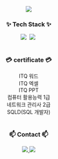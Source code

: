 <!-- GitHub Stats -->
<div align="center">
  <img src="https://github-profile-summary-cards.vercel.app/api/cards/profile-details?username=huncozyboy&theme=github" />
</div>

<!--내용 부분-->
<h3 align="center">✨ Tech Stack ✨</h3>
<div align="center">
  <img src="https://img.shields.io/badge/java-%23ED8B00.svg?style=for-the-badge&logo=openjdk&logoColor=white" />&nbsp
  <img src="https://img.shields.io/badge/spring-%236DB33F.svg?style=for-the-badge&logo=spring&logoColor=white" />&nbsp
</div>

<br>

<h3 align="center">💳 certificate 💳</h3>
<div align="center"> ITQ 워드
<div align="center"> ITQ 엑셀
<div align="center"> ITQ PPT
<div align="center"> 컴퓨터 활용능력 1급
<div align="center"> 네트워크 관리사 2급
<div align="center"> SQLD(SQL 개발자)
 
</div>

<br>

<h3 align="center">📫 Contact 📫</h3>
<div align="center">
  <a href="https://instagram.com/huncozyboy/">
    <img src="https://img.shields.io/badge/Instagram-%23E4405F.svg?style=for-the-badge&logo=Instagram&logoColor=white" />
  </a>
  <a href="mailto:leejh5838@gmail.com">
    <img src="https://img.shields.io/badge/leejh5838@gmail.com-D14836?style=for-the-badge&logo=gmail&logoColor=white" />
  </a>
</div>

